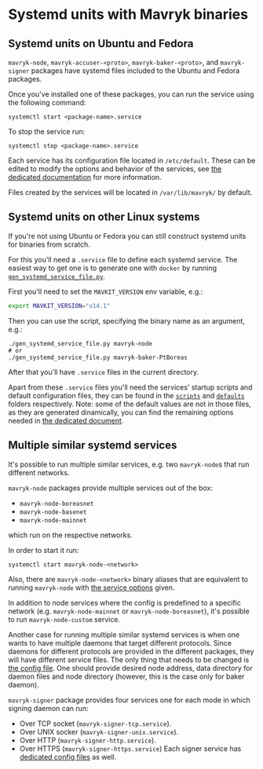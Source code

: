 <!--
   - SPDX-FileCopyrightText: 2021 Oxhead Alpha
   - SPDX-License-Identifier: LicenseRef-MIT-OA
   -->
# Systemd units with Mavryk binaries

<a name="ubuntu-and-fedora"></a>
## Systemd units on Ubuntu and Fedora

`mavryk-node`, `mavryk-accuser-<proto>`, `mavryk-baker-<proto>`,
and `mavryk-signer` packages have systemd files included to the
Ubuntu and Fedora packages.

Once you've installed one of these packages, you can run the service
using the following command:
```
systemctl start <package-name>.service
```
To stop the service run:
```
systemctl stop <package-name>.service
```

Each service has its configuration file located in `/etc/default`.
These can be edited to modify the options and behavior of the services, see
[the dedicated documentation](./configuration.md) for more information.

Files created by the services will be located in `/var/lib/mavryk/` by default.

<a name="generic-linux"></a>
## Systemd units on other Linux systems

If you're not using Ubuntu or Fedora you can still construct systemd units for
binaries from scratch.

For this you'll need a `.service` file to define each systemd service.
The easiest way to get one is to generate one with `docker` by running [`gen_systemd_service_file.py`](../gen_systemd_service_file.py).

First you'll need to set the `MAVKIT_VERSION` env variable, e.g.:
```sh
export MAVKIT_VERSION="v14.1"
```
Then you can use the script, specifying the binary name as an argument, e.g.:
```
./gen_systemd_service_file.py mavryk-node
# or
./gen_systemd_service_file.py mavryk-baker-PtBoreas
```
After that you'll have `.service` files in the current directory.

Apart from these `.service` files you'll need the services' startup scripts and
default configuration files, they can be found in the
[`scripts`](../docker/package/scripts) and [`defaults`](../docker/package/defaults)
folders respectively.
Note: some of the default values are not in those files, as they are generated
dinamically, you can find the remaining options needed in
[the dedicated document](./configuration.md).

## Multiple similar systemd services

It's possible to run multiple similar services, e.g. two `mavryk-node`s that run different
networks.

`mavryk-node` packages provide multiple services out of the box:
- `mavryk-node-boreasnet`
- `mavryk-node-basenet`
- `mavryk-node-mainnet`

which run on the respective networks.

In order to start it run:
```
systemctl start mavryk-node-<network>
```

Also, there are `mavryk-node-<network>` binary aliases that are equivalent to
running `mavryk-node` with [the service options](./configuration.md) given.

In addition to node services where the config is predefined to a specific network
(e.g. `mavryk-node-mainnet` or `mavryk-node-boreasnet`), it's possible to run
`mavryk-node-custom` service.

Another case for running multiple similar systemd services is when one wants to have
multiple daemons that target different protocols.
Since daemons for different protocols are provided in the different packages, they will
have different service files. The only thing that needs to be changed is [the config file](./configuration.md).
One should provide desired node address, data directory for daemon files and node directory
(however, this is the case only for baker daemon).

`mavryk-signer` package provides four services one for each mode in which signing daemon can run:
* Over TCP socket (`mavryk-signer-tcp.service`).
* Over UNIX socker (`mavryk-signer-unix.service`).
* Over HTTP (`mavryk-signer-http.service`).
* Over HTTPS (`mavryk-signer-https.service`)
Each signer service has [dedicated config files](./configuration.md) as well.
